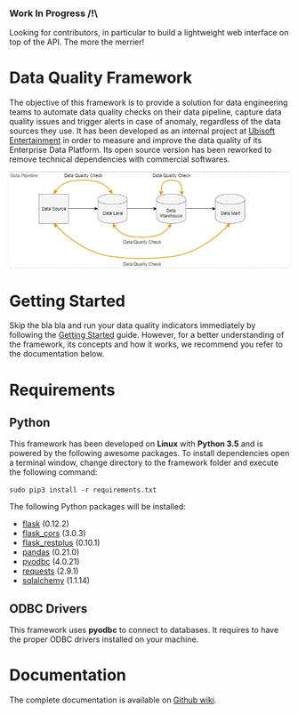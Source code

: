 ### Work In Progress /!\
Looking for contributors, in particular to build a lightweight web interface on top of the API.
The more the merrier!

# Data Quality Framework
The objective of this framework is to provide a solution for data engineering teams to automate data quality checks on their data pipeline, capture data quality issues and trigger alerts in case of anomaly, regardless of the data sources they use. It has been developed as an internal project at [Ubisoft Entertainment](https://www.ubisoft.com) in order to measure and improve the data quality of its Enterprise Data Platform. Its open source version has been reworked to remove technical dependencies with commercial softwares.

![Data pipeline](/doc/data_pipeline.png)

# Getting Started
Skip the bla bla and run your data quality indicators immediately by following the [Getting Started](https://github.com/alexisrolland/data-quality/wiki/Getting-Started) guide. However, for a better understanding of the framework, its concepts and how it works, we recommend you refer to the documentation below.

# Requirements
## Python
This framework has been developed on **Linux** with **Python 3.5** and is powered by the following awesome packages. To install dependencies open a terminal window, change directory to the framework folder and execute the following command:

`sudo pip3 install -r requirements.txt`

The following Python packages will be installed:
* [flask](http://flask.pocoo.org/) (0.12.2)
* [flask_cors](http://flask-cors.readthedocs.io) (3.0.3)
* [flask_restplus](http://flask-restplus.readthedocs.io) (0.10.1)
* [pandas](http://pandas.pydata.org/) (0.21.0)
* [pyodbc](https://github.com/mkleehammer/pyodbc) (4.0.21)
* [requests](http://docs.python-requests.org) (2.9.1)
* [sqlalchemy](https://www.sqlalchemy.org/) (1.1.14)

## ODBC Drivers
This framework uses **pyodbc** to connect to databases. It requires to have the proper ODBC drivers installed on your machine.

# Documentation
The complete documentation is available on [Github wiki](https://github.com/alexisrolland/data-quality/wiki).
